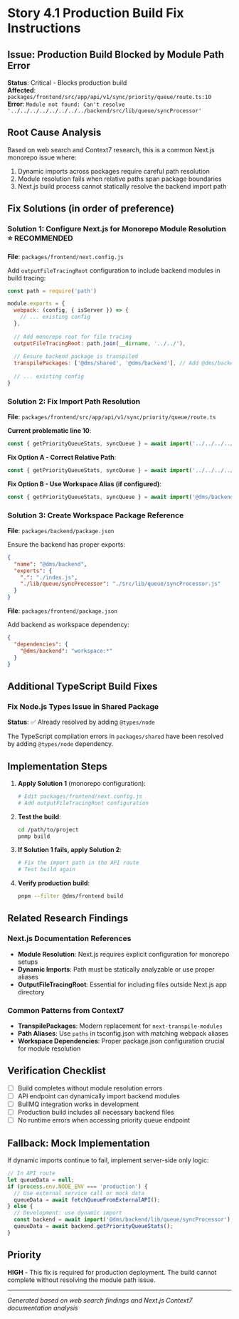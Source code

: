 # Story 4.1 Production Build Fix Instructions

## Issue: Production Build Blocked by Module Path Error

**Status**: Critical - Blocks production build  
**Affected**: `packages/frontend/src/app/api/v1/sync/priority/queue/route.ts:10`  
**Error**: `Module not found: Can't resolve '../../../../../../../../backend/src/lib/queue/syncProcessor'`

## Root Cause Analysis

Based on web search and Context7 research, this is a common Next.js monorepo issue where:
1. Dynamic imports across packages require careful path resolution
2. Module resolution fails when relative paths span package boundaries
3. Next.js build process cannot statically resolve the backend import path

## Fix Solutions (in order of preference)

### Solution 1: Configure Next.js for Monorepo Module Resolution ⭐ **RECOMMENDED**

**File**: `packages/frontend/next.config.js`

Add `outputFileTracingRoot` configuration to include backend modules in build tracing:

```javascript
const path = require('path')

module.exports = {
  webpack: (config, { isServer }) => {
    // ... existing config
  },
  
  // Add monorepo root for file tracing
  outputFileTracingRoot: path.join(__dirname, '../../'),
  
  // Ensure backend package is transpiled
  transpilePackages: ['@dms/shared', '@dms/backend'], // Add @dms/backend if it exists
  
  // ... existing config
}
```

### Solution 2: Fix Import Path Resolution

**File**: `packages/frontend/src/app/api/v1/sync/priority/queue/route.ts`

**Current problematic line 10**:
```typescript
const { getPriorityQueueStats, syncQueue } = await import('../../../../../../../../backend/src/lib/queue/syncProcessor');
```

**Fix Option A - Correct Relative Path**:
```typescript
const { getPriorityQueueStats, syncQueue } = await import('../../../../../../../backend/src/lib/queue/syncProcessor');
```

**Fix Option B - Use Workspace Alias (if configured)**:
```typescript
const { getPriorityQueueStats, syncQueue } = await import('@dms/backend/src/lib/queue/syncProcessor');
```

### Solution 3: Create Workspace Package Reference

**File**: `packages/backend/package.json`

Ensure the backend has proper exports:

```json
{
  "name": "@dms/backend",
  "exports": {
    ".": "./index.js",
    "./lib/queue/syncProcessor": "./src/lib/queue/syncProcessor.js"
  }
}
```

**File**: `packages/frontend/package.json`

Add backend as workspace dependency:

```json
{
  "dependencies": {
    "@dms/backend": "workspace:*"
  }
}
```

## Additional TypeScript Build Fixes

### Fix Node.js Types Issue in Shared Package

**Status**: ✅ Already resolved by adding `@types/node`

The TypeScript compilation errors in `packages/shared` have been resolved by adding `@types/node` dependency.

## Implementation Steps

1. **Apply Solution 1** (monorepo configuration):
   ```bash
   # Edit packages/frontend/next.config.js
   # Add outputFileTracingRoot configuration
   ```

2. **Test the build**:
   ```bash
   cd /path/to/project
   pnmp build
   ```

3. **If Solution 1 fails, apply Solution 2**:
   ```bash
   # Fix the import path in the API route
   # Test build again
   ```

4. **Verify production build**:
   ```bash
   pnpm --filter @dms/frontend build
   ```

## Related Research Findings

### Next.js Documentation References
- **Module Resolution**: Next.js requires explicit configuration for monorepo setups
- **Dynamic Imports**: Path must be statically analyzable or use proper aliases
- **OutputFileTracingRoot**: Essential for including files outside Next.js app directory

### Common Patterns from Context7
- **TranspilePackages**: Modern replacement for `next-transpile-modules`
- **Path Aliases**: Use `paths` in tsconfig.json with matching webpack aliases
- **Workspace Dependencies**: Proper package.json configuration crucial for module resolution

## Verification Checklist

- [ ] Build completes without module resolution errors
- [ ] API endpoint can dynamically import backend modules
- [ ] BullMQ integration works in development
- [ ] Production build includes all necessary backend files
- [ ] No runtime errors when accessing priority queue endpoint

## Fallback: Mock Implementation

If dynamic imports continue to fail, implement server-side only logic:

```typescript
// In API route
let queueData = null;
if (process.env.NODE_ENV === 'production') {
  // Use external service call or mock data
  queueData = await fetchQueueFromExternalAPI();
} else {
  // Development: use dynamic import
  const backend = await import('@dms/backend/lib/queue/syncProcessor');
  queueData = await backend.getPriorityQueueStats();
}
```

## Priority

**HIGH** - This fix is required for production deployment. The build cannot complete without resolving the module path issue.

---

*Generated based on web search findings and Next.js Context7 documentation analysis*